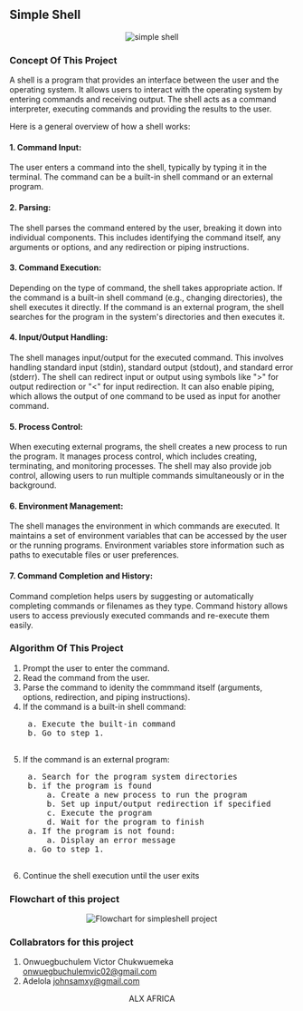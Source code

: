 ## Simple Shell
<p align="center"><img src="https://www.tutorialbar.com/wp-content/uploads/3546580_a73b-2048x1152.jpeg" alt="simple shell"></p>

### Concept Of This Project
<p>A shell is a program that provides an interface between the user and the operating system. It allows users to interact with the operating system by entering commands and receiving output. The shell acts as a command interpreter, executing commands and providing the results to the user.</p>
<p>Here is a general overview of how a shell works:</p>

#### 1. Command Input:
<p> The user enters a command into the shell, typically by typing it in the terminal. The command can be a built-in shell command or an external program.</p>

#### 2. Parsing:
<p>The shell parses the command entered by the user, breaking it down into individual components. This includes identifying the command itself, any arguments or options, and any redirection or piping instructions.</p>

#### 3. Command Execution:
<p> Depending on the type of command, the shell takes appropriate action. If the command is a built-in shell command (e.g., changing directories), the shell executes it directly. If the command is an external program, the shell searches for the program in the system's directories and then executes it.</p>

#### 4. Input/Output Handling:
<p> The shell manages input/output for the executed command. This involves handling standard input (stdin), standard output (stdout), and standard error (stderr). The shell can redirect input or output using symbols like ">" for output redirection or "<" for input redirection. It can also enable piping, which allows the output of one command to be used as input for another command.</p>

#### 5. Process Control:
<p> When executing external programs, the shell creates a new process to run the program. It manages process control, which includes creating, terminating, and monitoring processes. The shell may also provide job control, allowing users to run multiple commands simultaneously or in the background.</p>

#### 6. Environment Management:
<p> The shell manages the environment in which commands are executed. It maintains a set of environment variables that can be accessed by the user or the running programs. Environment variables store information such as paths to executable files or user preferences.</p>

#### 7. Command Completion and History: 
<p> Command completion helps users by suggesting or automatically completing commands or filenames as they type. Command history allows users to access previously executed commands and re-execute them easily.</p>

### Algorithm Of This Project
1. Prompt the user to enter the command.
2. Read the command from the user.
3. Parse the command to idenity the commmand itself (arguments, options, redirection, and piping instructions).
4. If the command is a built-in shell command:
    <pre>
    a. Execute the built-in command
    b. Go to step 1.
    </pre>
5. If the command is an external program:
    <pre>
    a. Search for the program system directories
    b. if the program is found
        a. Create a new process to run the program
        b. Set up input/output redirection if specified
        c. Execute the program
        d. Wait for the program to finish
    a. If the program is not found:
        a. Display an error message
    a. Go to step 1.
    </pre>
6. Continue the shell execution until the user exits

### Flowchart of this project
<p align="center"><img src="https://ibb.co/0sWjnZX" alt="Flowchart for simpleshell project"></p>

### Collabrators for this project
1. Onwuegbuchulem Victor Chukwuemeka <onwuegbuchulemvic02@gmail.com>
2. Adelola <johnsamxy@gmail.com>

<p align="center"> ALX AFRICA </p>
